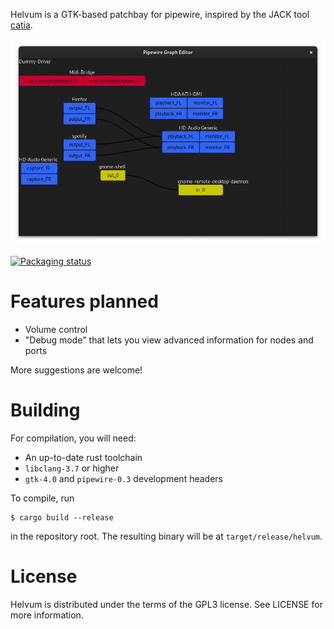 Helvum is a GTK-based patchbay for pipewire, inspired by the JACK tool [catia](https://kx.studio/Applications:Catia).

![Screenshot](screenshot.png)

[![Packaging status](https://repology.org/badge/vertical-allrepos/helvum.svg)](https://repology.org/project/helvum/versions)


# Features planned

- Volume control
- "Debug mode" that lets you view advanced information for nodes and ports

More suggestions are welcome!

# Building
For compilation, you will need:

- An up-to-date rust toolchain
- `libclang-3.7` or higher
- `gtk-4.0` and `pipewire-0.3` development headers

To compile, run

    $ cargo build --release

in the repository root.
The resulting binary will be at `target/release/helvum`.

# License
Helvum is distributed under the terms of the GPL3 license.
See LICENSE for more information.